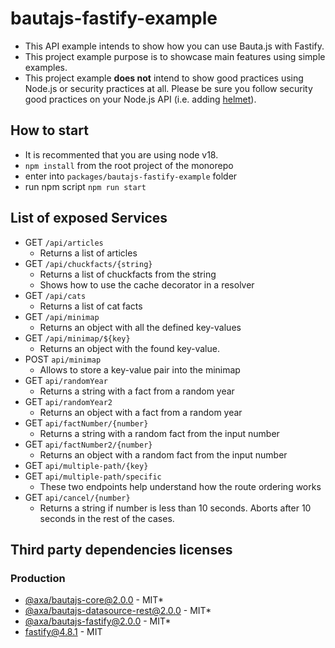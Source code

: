 # bautajs-fastify-example

- This API example intends to show how you can use Bauta.js with Fastify.
- This project example purpose is to showcase main features using simple examples. 
- This project example **does not** intend to show good practices using Node.js or security practices at all. Please be sure you follow security good practices on your Node.js API (i.e. adding [helmet](@fastify/helmet)).

## How to start

- It is recommented that you are using node v18.
- `npm install` from the root project of the monorepo
- enter into `packages/bautajs-fastify-example` folder 
- run npm script `npm run start`

## List of exposed Services

- GET `/api/articles`
  - Returns a list of articles  
- GET `/api/chuckfacts/{string}`
  - Returns a list of chuckfacts from the string
  - Shows how to use the cache decorator in a resolver
- GET `/api/cats`
  - Returns a list of cat facts
- GET `/api/minimap`
  - Returns an object with all the defined key-values
- GET `/api/minimap/${key}`
  - Returns an object with the found key-value. 
- POST `api/minimap`
  - Allows to store a key-value pair into the minimap
- GET `api/randomYear`
  - Returns a string with a fact from a random year
- GET `api/randomYear2`
  - Returns an object with a fact from a random year
- GET `api/factNumber/{number}`
  - Returns a string with a random fact from the input number
- GET `api/factNumber2/{number}`
  - Returns an object with a random fact from the input number
- GET `api/multiple-path/{key}`
- GET `api/multiple-path/specific`
  - These two endpoints help understand how the route ordering works
- GET `api/cancel/{number}`
  - Returns a string if number is less than 10 seconds. Aborts after 10 seconds in the rest of the cases.


## Third party dependencies licenses

### Production
 - [@axa/bautajs-core@2.0.0](https://github.com/axa-group/bauta.js) - MIT*
 - [@axa/bautajs-datasource-rest@2.0.0](https://github.com/axa-group/bauta.js) - MIT* 
 - [@axa/bautajs-fastify@2.0.0](https://github.com/axa-group/bauta.js) - MIT*
 - [fastify@4.8.1](https://github.com/fastify/fastify) - MIT
